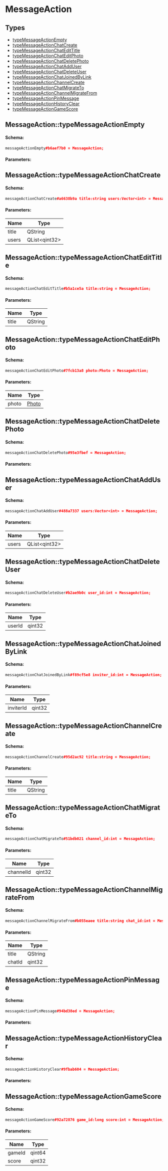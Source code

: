 # MessageAction

## Types

* [typeMessageActionEmpty](#messageactiontypemessageactionempty)
* [typeMessageActionChatCreate](#messageactiontypemessageactionchatcreate)
* [typeMessageActionChatEditTitle](#messageactiontypemessageactionchatedittitle)
* [typeMessageActionChatEditPhoto](#messageactiontypemessageactionchateditphoto)
* [typeMessageActionChatDeletePhoto](#messageactiontypemessageactionchatdeletephoto)
* [typeMessageActionChatAddUser](#messageactiontypemessageactionchatadduser)
* [typeMessageActionChatDeleteUser](#messageactiontypemessageactionchatdeleteuser)
* [typeMessageActionChatJoinedByLink](#messageactiontypemessageactionchatjoinedbylink)
* [typeMessageActionChannelCreate](#messageactiontypemessageactionchannelcreate)
* [typeMessageActionChatMigrateTo](#messageactiontypemessageactionchatmigrateto)
* [typeMessageActionChannelMigrateFrom](#messageactiontypemessageactionchannelmigratefrom)
* [typeMessageActionPinMessage](#messageactiontypemessageactionpinmessage)
* [typeMessageActionHistoryClear](#messageactiontypemessageactionhistoryclear)
* [typeMessageActionGameScore](#messageactiontypemessageactiongamescore)

## MessageAction::typeMessageActionEmpty

#### Schema:

```c++
messageActionEmpty#b6aef7b0 = MessageAction;
```

#### Parameters:


## MessageAction::typeMessageActionChatCreate

#### Schema:

```c++
messageActionChatCreate#a6638b9a title:string users:Vector<int> = MessageAction;
```

#### Parameters:

|Name|Type|
|----|----|
|title|QString|
|users|QList&lt;qint32&gt;|

## MessageAction::typeMessageActionChatEditTitle

#### Schema:

```c++
messageActionChatEditTitle#b5a1ce5a title:string = MessageAction;
```

#### Parameters:

|Name|Type|
|----|----|
|title|QString|

## MessageAction::typeMessageActionChatEditPhoto

#### Schema:

```c++
messageActionChatEditPhoto#7fcb13a8 photo:Photo = MessageAction;
```

#### Parameters:

|Name|Type|
|----|----|
|photo|[Photo](photo.md)|

## MessageAction::typeMessageActionChatDeletePhoto

#### Schema:

```c++
messageActionChatDeletePhoto#95e3fbef = MessageAction;
```

#### Parameters:


## MessageAction::typeMessageActionChatAddUser

#### Schema:

```c++
messageActionChatAddUser#488a7337 users:Vector<int> = MessageAction;
```

#### Parameters:

|Name|Type|
|----|----|
|users|QList&lt;qint32&gt;|

## MessageAction::typeMessageActionChatDeleteUser

#### Schema:

```c++
messageActionChatDeleteUser#b2ae9b0c user_id:int = MessageAction;
```

#### Parameters:

|Name|Type|
|----|----|
|userId|qint32|

## MessageAction::typeMessageActionChatJoinedByLink

#### Schema:

```c++
messageActionChatJoinedByLink#f89cf5e8 inviter_id:int = MessageAction;
```

#### Parameters:

|Name|Type|
|----|----|
|inviterId|qint32|

## MessageAction::typeMessageActionChannelCreate

#### Schema:

```c++
messageActionChannelCreate#95d2ac92 title:string = MessageAction;
```

#### Parameters:

|Name|Type|
|----|----|
|title|QString|

## MessageAction::typeMessageActionChatMigrateTo

#### Schema:

```c++
messageActionChatMigrateTo#51bdb021 channel_id:int = MessageAction;
```

#### Parameters:

|Name|Type|
|----|----|
|channelId|qint32|

## MessageAction::typeMessageActionChannelMigrateFrom

#### Schema:

```c++
messageActionChannelMigrateFrom#b055eaee title:string chat_id:int = MessageAction;
```

#### Parameters:

|Name|Type|
|----|----|
|title|QString|
|chatId|qint32|

## MessageAction::typeMessageActionPinMessage

#### Schema:

```c++
messageActionPinMessage#94bd38ed = MessageAction;
```

#### Parameters:


## MessageAction::typeMessageActionHistoryClear

#### Schema:

```c++
messageActionHistoryClear#9fbab604 = MessageAction;
```

#### Parameters:


## MessageAction::typeMessageActionGameScore

#### Schema:

```c++
messageActionGameScore#92a72876 game_id:long score:int = MessageAction;
```

#### Parameters:

|Name|Type|
|----|----|
|gameId|qint64|
|score|qint32|

